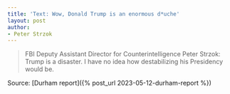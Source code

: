 ```yaml
---
title: 'Text: Wow, Donald Trump is an enormous d*uche'
layout: post
author:
- Peter Strzok
---
```


> FBI Deputy Assistant Director for Counterintelligence Peter Strzok: Trump is a disaster. I have no idea how destabilizing his Presidency would be.

Source: [Durham report]({% post_url 2023-05-12-durham-report %})
